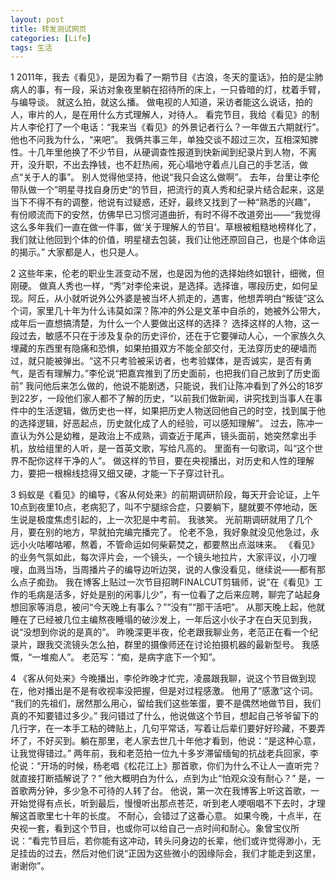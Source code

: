 ```yaml
---
layout: post
title: 转发测试网页
categories: [Life]
tags: 生活
---
```



1 
2011年，我去《看见》，是因为看了一期节目《古浪，冬天的童话》，拍的是尘肺病人的事，有一段，采访对象夜里躺在招待所的床上，一只昏暗的灯，枕着手臂，与编导谈。 
就这么拍，就这么播。 
做电视的人知道，采访者能这么说话，拍的人，审片的人，是在用什么方式理解人，对待人。 
看完节目，我给《看见》的制片人李伦打了一个电话：“我来当《看见》的外景记者行么？一年做五六期就行”。 
他也不问我为什么，“来吧”。 
我俩共事三年，单独交谈不超过三次，互相深知脾性。十几年里他换了不少节目，从硬调查性报道到快新闻到纪录片到人物，不离开，没升职，不出去挣钱，也不赶热闹，死心塌地守着点儿自己的手艺活，做点“关于人的事”。 
别人觉得他坚持，他说“我只会这么做啊”。 
去年，台里让李伦带队做一个”明星寻找自身历史“的节目，把流行的真人秀和纪录片结合起来，这是当下不得不有的调整，他说有过疑惑，还好，最终又找到了一种“熟悉的兴趣”， 有份顺流而下的安然，仿佛早已习惯河道曲折，有时不得不改道旁出——“我觉得这么多年我们一直在做一件事，做‘关于理解人的节目’。草根被粗糙地榜样化了，我们就让他回到个体的价值，明星褪去包装，我们让他还原回自己，也是个体命运的揭示。” 
大家都是人，也只是人。 

2 
这些年来，伦老的职业生涯变动不居，也是因为他的选择始终如银针，细微，但刚硬。 
做真人秀也一样，“秀”对李伦来说，是选择。选择谁，哪段历史，如何呈现。阿丘，从小就听说外公外婆是被当坏人抓走的，遇害，他想弄明白“叛徒”这么个词，家里几十年为什么讳莫如深？陈冲的外公是文革中自杀的，她被外公带大，成年后一直想搞清楚，为什么一个人要做出这样的选择？ 选择这样的人物，这一段过去，敏感不只在于涉及复杂的历史评价，还在于它要弹动人心，一个家族久久埋藏的东西里有隐痛和恐惧，如果拍摄双方不能全部交付，无法穿历史的硬墙而过，就只能被弹出。“这不只考验被采访者，也考验媒体，是否诚实，是否有勇气，是否有理解力。”李伦说“把嘉宾推到了历史面前，也把我们自己放到了历史面前” 
我问他后来怎么做的，他说不能剧透，只能说，我们让陈冲看到了外公的18岁到22岁，一段他们家人都不了解的历史，“以前我们做新闻，讲究找到当事人在事件中的生活逻辑，做历史也一样，如果把历史人物送回他自己的时空，找到属于他的选择逻辑，好恶起点，历史就化成了人的经验，可以感知理解”。 
过去，陈冲一直认为外公是幼稚，是政治上不成熟，调查近于尾声，镜头面前，她突然拿出手机，放给组里的人听，是一首英文歌，写给凡高的。 
里面有一句歌词，叫“这个世界不配你这样干净的人”。
做这样的节目，要在央视播出，对历史和人性的理解力，要把一根棉线捻得又细又硬，才能一下子穿过针孔。 

3 
蚂蚁是《看见》的编导，《客从何处来》的前期调研阶段，每天开会论证，上午10点到夜里10点，老病犯了，叫不宁腿综合症，只要躺下，腿就要不停地动，医生说是极度焦虑引起的，上一次犯是中考前。 
我骇笑。 
光前期调研就用了几个月，要在别的地方，早就拍完编完播完了。 
伦老不急，我好象就没见他急过，永远小火咕嘟咕嘟，熬着，不管命运如何柴薪焚之，都要熬出点滋味来。
《看见》的业务气氛如此，每次评片会，一个镜头，一个镜头地拉片，大家评议，小刀嗖嗖，血溅当场，当周播片子的编导边听边哭，说的人像没看见，继续说——都有那么点子痴劲。 
我在博客上贴过一次节目招聘FINALCUT剪辑师，说“在《看见》工作的毛病是活多，好处是别的闲事儿少”，有一位看了之后来应聘，聊完了站起身想回家等消息，被问“今天晚上有事么？”“没有”“那干活吧”。 
从那天晚上起，他就睡在了已经被几位主编熬夜睡塌的破沙发上，一年后这小伙子才在白天见到我，说“没想到你说的是真的”。 
昨晚深更半夜，伦老跟我聊业务，老范正在看一个纪录片，跟我交流镜头怎么拍，群里的摄像师还在讨论拍摄机器的最新型号。 
我感慨，“一堆痴人”。 
老范写：“痴，是病字底下一个知”。 

4 
《客从何处来》今晚播出，李伦昨晚才忙完，凌晨跟我聊，说这个节目做到现在，他对播出是不是有收视率没把握，但是对过程感激。 
他用了“感激”这个词。 
“我们的先祖们，居然那么用心，留给我们这些笨蛋，要不是偶然地做节目，我们真的不知要错过多少。” 
我问错过了什么，他说做这个节目，想起自己爷爷留下的几行字，在一本手工粘的碑贴上，几句平常话，写着让后辈们要好好珍藏，不要弄坏了，不好买到。躺在那里，老人家去世几十年他才看到，他说：“是这种心意，让我觉得错过。” 
两年前，我和老范拍一位九十多岁滞留缅甸的抗战老兵回家，李伦说：“开场的时候，杨老唱《松花江上》那首歌，你们为什么不让人一直听完？就直接打断插解说了？” 
他大概明白为什么，点到为止“怕观众没有耐心？” 
是，一首歌两分钟，多少急不可待的人转了台。 
他说，第一次在我博客上听这首歌，一开始觉得有点长，听到最后，慢慢听出那点苍茫，听到老人哽咽唱不下去时，才理解这首歌里七十年的长度。 
不耐心，会错过了这番心意。 
如果今晚，十点半，在央视一套，看到这个节目，也或你可以给自己一点时间和耐心。象曾宝仪所说：“看完节目后，若你能有这冲动，转头问身边的长辈，他们或许觉得渺小，无足挂齿的过去，然后对他们说“正因为这些微小的因缘际会，我们才能走到这里，谢谢你”。
